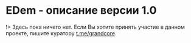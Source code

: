 # EDem - описание версии 1.0

!> Здесь пока ничего нет. Если Вы хотите принять участие в данном проекте, пишите куратору [t.me/grandcore](https://t.me/grandcore).
